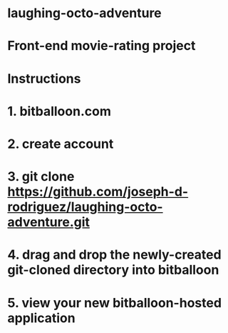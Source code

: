 # laughing-octo-adventure
# Front-end movie-rating project

# Instructions
# 1. bitballoon.com
# 2. create account
# 3. git clone https://github.com/joseph-d-rodriguez/laughing-octo-adventure.git
# 4. drag and drop the newly-created git-cloned directory into bitballoon
# 5. view your new bitballoon-hosted application